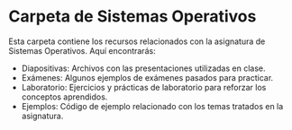 # Carpeta de Sistemas Operativos

Esta carpeta contiene los recursos relacionados con la asignatura de Sistemas Operativos. Aquí encontrarás:

- Diapositivas: Archivos con las presentaciones utilizadas en clase.
- Exámenes: Algunos ejemplos de exámenes pasados para practicar.
- Laboratorio: Ejercicios y prácticas de laboratorio para reforzar los conceptos aprendidos.
- Ejemplos: Código de ejemplo relacionado con los temas tratados en la asignatura.

